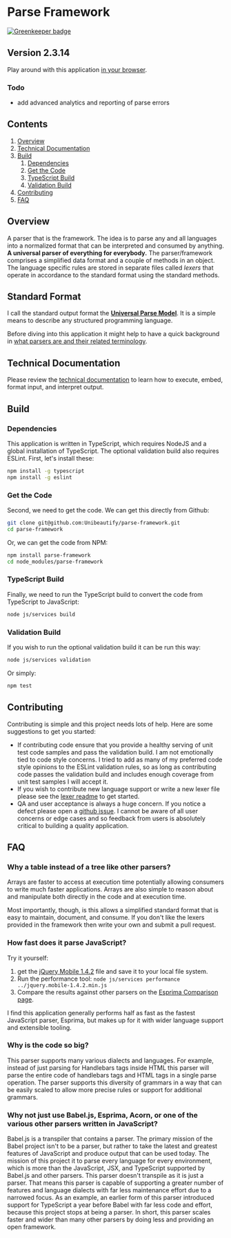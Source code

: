 # Parse Framework

[![Greenkeeper badge](https://badges.greenkeeper.io/Unibeautify/parse-framework.svg)](https://greenkeeper.io/)

## Version 2.3.14
Play around with this application [in your browser](http://prettydiff.com/parse-framework/runtimes/browsertest.xhtml).

### Todo
* add advanced analytics and reporting of parse errors

## Contents
1. [Overview](#overview)
1. [Technical Documentation](#technical-documentation)
1. [Build](#build)
   1. [Dependencies](#dependencies)
   1. [Get the Code](#get-the-code)
   1. [TypeScript Build](#typescript-build)
   1. [Validation Build](#validation-build)
1. [Contributing](#contributing)
1. [FAQ](#faq)

## Overview
A parser that is the framework.  The idea is to parse any and all languages into a normalized format that can be interpreted and consumed by anything. **A universal parser of everything for everybody.** The parser/framework comprises a simplified data format and a couple of methods in an object.  The language specific rules are stored in separate files called *lexers* that operate in accordance to the standard format using the standard methods.

## Standard Format
I call the standard output format the **[Universal Parse Model](docs/tech-documentation.md#universal-parse-model)**.  It is a simple means to describe any structured programming language.

Before diving into this application it might help to have a quick background in [what parsers are and their related terminology](docs/parsers.md).

## Technical Documentation
Please review the [technical documentation](docs/tech-documentation.md) to learn how to execute, embed, format input, and interpret output.

## Build

### Dependencies
This application is written in TypeScript, which requires NodeJS and a global installation of TypeScript.  The optional validation build also requires ESLint.  First, let's install these:

```bash
npm install -g typescript
npm install -g eslint
```

### Get the Code
Second, we need to get the code.  We can get this directly from Github:

```bash
git clone git@github.com:Unibeautify/parse-framework.git
cd parse-framework
```

Or, we can get the code from NPM:

```bash
npm install parse-framework
cd node_modules/parse-framework
```

### TypeScript Build
Finally, we need to run the TypeScript build to convert the code from TypeScript to JavaScript:

```bash
node js/services build
```

### Validation Build
If you wish to run the optional validation build it can be run this way:

```bash
node js/services validation
```

Or simply:

```bash
npm test
```

## Contributing
Contributing is simple and this project needs lots of help.  Here are some suggestions to get you started:

* If contributing code ensure that you provide a healthy serving of unit test code samples and pass the validation build.  I am not emotionally tied to code style concerns.  I tried to add as many of my preferred code style opinions to the ESLint validation rules, so as long as contributing code passes the validation build and includes enough coverage from unit test samples I will accept it.
* If you wish to contribute new language support or write a new lexer file please see the [lexer readme](lexers/readme.md) to get started.
* QA and user acceptance is always a huge concern.  If you notice a defect please open a [github issue](https://github.com/Unibeautify/parse-framework/issues/new).  I cannot be aware of all user concerns or edge cases and so feedback from users is absolutely critical to building a quality application.

## FAQ

### Why a table instead of a tree like other parsers?
Arrays are faster to access at execution time potentially allowing consumers to write much faster applications.  Arrays are also simple to reason about and manipulate both directly in the code and at execution time.

Most importantly, though, is this allows a simplified standard format that is easy to maintain, document, and consume.  If you don't like the lexers provided in the framework then write your own and submit a pull request.

### How fast does it parse JavaScript?
Try it yourself:

1. get the [jQuery Mobile 1.4.2](code.jquery.com/mobile/1.4.2/jquery.mobile-1.4.2.min.js) file and save it to your local file system.
1. Run the performance tool: `node js/services performance ../jquery.mobile-1.4.2.min.js`
1. Compare the results against other parsers on the [Esprima Comparison page](esprima.org/test/compare.html).

I find this application generally performs half as fast as the fastest JavaScript parser, Esprima, but makes up for it with wider language support and extensible tooling.

### Why is the code so big?
This parser supports many various dialects and languages.  For example, instead of just parsing for Handlebars tags inside HTML this parser will parse the entire code of handlebars tags and HTML tags in a single parse operation.  The parser supports this diversity of grammars in a way that can be easily scaled to allow more precise rules or support for additional grammars.

### Why not just use Babel.js, Esprima, Acorn, or one of the various other parsers written in JavaScript?
Babel.js is a transpiler that contains a parser.  The primary mission of the Babel project isn't to be a parser, but rather to take the latest and greatest features of JavaScript and produce output that can be used today.  The mission of this project it to parse every language for every environment, which is more than the JavaScript, JSX, and TypeScript supported by Babel.js and other parsers.  This parser doesn't transpile as it is just a parser.  That means this parser is capable of supporting a greater number of features and language dialects with far less maintenance effort due to a narrowed focus.  As an example, an earlier form of this parser introduced support for TypeScript a year before Babel with far less code and effort, because this project stops at being a parser.  In short, this parser scales faster and wider than many other parsers by doing less and providing an open framework.